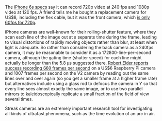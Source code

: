 The [iPhone 6s specs](https://support.apple.com/kb/sp726?locale=en_US)
say it can record 720p video at 240 fps and 1080p video at 120 fps.  A
friend tells me he bought a replacement camera for US$8, including the
flex cable, but it was the front camera, which [is only 60fps for
720p](https://stackoverflow.com/questions/50082391/what-are-the-fps-of-the-facetime-camera-for-the-iphone-6s-vs-7-vs-x-vs-ipad-pro).

iPhone cameras are well-known for their rolling-shutter feature, where
they scan each line of the image out at a separate time during the
frame, leading to visual distortions of rapidly moving objects rather
than blur, at least when light is adequate.  So rather than
considering the back camera as a 240fps camera, it may be reasonable
to consider it as a 172800-line-per-second camera, although the gating
time (shutter speed) for each line might actually be longer than the
5.8 μs suggested there.  [Robert Elder reports success recording 660
frames per second][0] on a US$6 Raspberry Pi camera and 1007 frames
per second on the V2 camera by reading out the same lines over and
over again (so you get a smaller frame at a higher frame rate) but
alternatives include using a glass rod to defocus the camera in Y so
that every line sees almost exactly the same image, or to use two
parallel mirrors to kaleidoscopically replicate a small fraction of
the field of view several times.

[0]: https://blog.robertelder.org/recording-660-fps-on-raspberry-pi-camera/

Streak cameras are an extremely important research tool for
investigating all kinds of ultrafast phenomena, such as the time
evolution of an arc in air.
